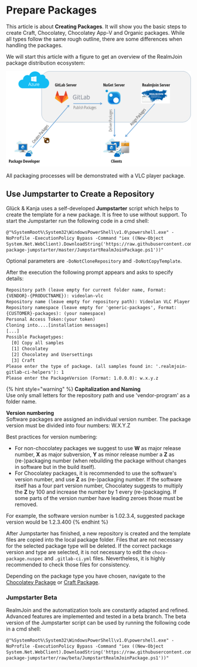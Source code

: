 # Prepare Packages

This article is about **Creating Packages**. It will show you the basic steps to create Craft, Chocolatey, Chocolatey App-V and Organic packages. While all types follow the same rough outline, there are some differences when handling the packages.

We will start this article with a figure to get an overview of the RealmJoin package distribution ecosystem:

![](<../.gitbook/assets/rj-ecosystem (1) (1).png>)

All packaging processes will be demonstrated with a VLC player package.

## Use Jumpstarter to Create a Repository

Glück & Kanja uses a self-developed **Jumpstarter** script which helps to create the template for a new package. It is free to use without support. To start the Jumpstarter run the following code in a cmd shell:

```
@"%SystemRoot%\System32\WindowsPowerShell\v1.0\powershell.exe" -NoProfile -ExecutionPolicy Bypass -Command "iex ((New-Object System.Net.WebClient).DownloadString('https://raw.githubusercontent.com/realmjoin/realmjoin-package-jumpstarter/master/JumpstartRealmJoinPackage.ps1'))"
```

Optional parameters are `-DoNotCloneRepository` and `-DoNotCopyTemplate`.

After the execution the following prompt appears and asks to specify details:

```
Repository path (leave empty for current folder name, Format: {VENDOR}-{PRODUCTNAME}): videolan-vlc
Repository name (leave empty for repository path): Videolan VLC Player
Repository namespace (leave empty for 'generic-packages', Format: {CUSTOMER}-packages): (your namespace)
Personal Access Token:(your token)
Cloning into....[installation messages]
[...]
Possible Packagetypes:
  [0] Copy all samples
  [1] Chocolatey
  [2] Chocolatey and Usersettings
  [3] Craft
Please enter the type of package. (all samples found in: '.realmjoin-gitlab-ci-helpers'): 1
Please enter the PackageVersion (Format: 1.0.0.0): w.x.y.z
```

{% hint style="warning" %}
**Capitalization and Naming**\
Use only small letters for the repository path and use 'vendor-program' as a folder name.

**Version numbering**\
Software packages are assigned an individual version number. The package version must be divided into four numbers: W.X.Y.Z

Best practices for version numbering:

* For non-chocolatey packages we suggest to use **W** as major release number, **X** as major subversion, **Y** as minor release number a **Z** as (re-)packaging number (when rebuilding the package without changes in software but in the build itself).
* For Chocolatey packages, it is recommended to use the software's version number, and use **Z** as (re-)packaging number. If the software itself has a four part version number, Chocolatey suggests to multiply the **Z** by 100 and increase the number by 1 every (re-)packaging. If some parts of the version number have leading zeroes those must be removed.

For example, the software version number is 1.02.3.4, suggested package version would be 1.2.3.400
{% endhint %}

After Jumpstarter has finished, a new repository is created and the template files are copied into the local package folder. Files that are not necessary for the selected package type will be deleted. If the correct package version and type are selected, it is not necessary to edit the `choco-package.nuspec` and `.gitlab-ci.yml` files. Nevertheless, it is highly recommended to check those files for consistency.

Depending on the package type you have chosen, navigate to the [Chocolatey Package](create-choco-package.md) or [Craft Package](create-craft-package.md).

### Jumpstarter Beta

RealmJoin and the automatization tools are constantly adapted and refined. Advanced features are implemented and tested in a beta branch. The beta version of the Jumpstarter script can be used by running the following code in a cmd shell:

```
@"%SystemRoot%\System32\WindowsPowerShell\v1.0\powershell.exe" -NoProfile -ExecutionPolicy Bypass -Command "iex ((New-Object System.Net.WebClient).DownloadString('https://raw.githubusercontent.com/realmjoin/realmjoin-package-jumpstarter/raw/beta/JumpstartRealmJoinPackage.ps1'))"
```
